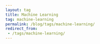 ```yaml
---
layout: tag
title: Machine Learning
tag: machine-learning
permalink: /blog/tags/machine-learning/
redirect_from:
 - /tags/machine-learning/
---
```


